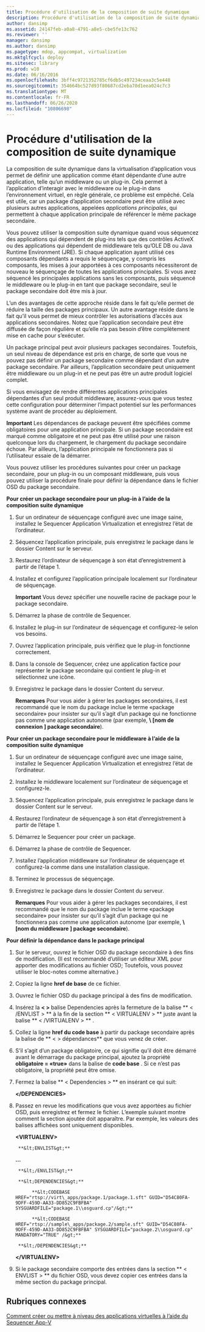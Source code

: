 ```yaml
---
title: Procédure d'utilisation de la composition de suite dynamique
description: Procédure d'utilisation de la composition de suite dynamique
author: dansimp
ms.assetid: 24147feb-a0a8-4791-a8e5-cbe5fe13c762
ms.reviewer: ''
manager: dansimp
ms.author: dansimp
ms.pagetype: mdop, appcompat, virtualization
ms.mktglfcycl: deploy
ms.sitesec: library
ms.prod: w10
ms.date: 06/16/2016
ms.openlocfilehash: 3bff4c9721352785cf6db5c497234ceaa3c5e448
ms.sourcegitcommit: 354664bc527d93f80687cd2eba70d1eea024c7c3
ms.translationtype: MT
ms.contentlocale: fr-FR
ms.lasthandoff: 06/26/2020
ms.locfileid: "10806698"
---
```

# Procédure d'utilisation de la composition de suite dynamique


La composition de suite dynamique dans la virtualisation d’application vous permet de définir une application comme étant dépendante d’une autre application, telle qu’un middleware ou un plug-in. Cela permet à l’application d’interagir avec le middleware ou le plug-in dans l’environnement virtuel, en règle générale, ce problème est empêché. Cela est utile, car un package d’application secondaire peut être utilisé avec plusieurs autres applications, appelées *applications principales*, qui permettent à chaque application principale de référencer le même package secondaire.

Vous pouvez utiliser la composition suite dynamique quand vous séquencez des applications qui dépendent de plug-ins tels que des contrôles ActiveX ou des applications qui dépendent de middleware tels qu’OLE DB ou Java Runtime Environment (JRE). Si chaque application ayant utilisé ces composants dépendants a requis le séquençage, y compris les composants, les mises à jour apportées à ces composants nécessiteront de nouveau le séquençage de toutes les applications principales. Si vous avez séquencé les principales applications sans les composants, puis séquencé le middleware ou le plug-in en tant que package secondaire, seul le package secondaire doit être mis à jour.

L’un des avantages de cette approche réside dans le fait qu’elle permet de réduire la taille des packages principaux. Un autre avantage réside dans le fait qu’il vous permet de mieux contrôler les autorisations d’accès aux applications secondaires. Notez que l’application secondaire peut être diffusée de façon régulière et qu’elle n’a pas besoin d’être complètement mise en cache pour s’exécuter.

Un package principal peut avoir plusieurs packages secondaires. Toutefois, un seul niveau de dépendance est pris en charge, de sorte que vous ne pouvez pas définir un package secondaire comme dépendant d’un autre package secondaire. Par ailleurs, l’application secondaire peut uniquement être middleware ou un plug-in et ne peut pas être un autre produit logiciel complet.

Si vous envisagez de rendre différentes applications principales dépendantes d’un seul produit middleware, assurez-vous que vous testez cette configuration pour déterminer l’impact potentiel sur les performances système avant de procéder au déploiement.

**Important**  Les dépendances de package peuvent être spécifiées comme obligatoires pour une application principale. Si un package secondaire est marqué comme obligatoire et ne peut pas être utilisé pour une raison quelconque lors du chargement, le chargement du package secondaire échoue. Par ailleurs, l’application principale ne fonctionnera pas si l’utilisateur essaie de la démarrer.

 

Vous pouvez utiliser les procédures suivantes pour créer un package secondaire, pour un plug-in ou un composant middleware, puis vous pouvez utiliser la procédure finale pour définir la dépendance dans le fichier OSD du package secondaire.

**Pour créer un package secondaire pour un plug-in à l’aide de la composition suite dynamique**

1.  Sur un ordinateur de séquençage configuré avec une image saine, installez le Sequencer Application Virtualization et enregistrez l’état de l’ordinateur.

2.  Séquencez l’application principale, puis enregistrez le package dans le dossier Content sur le serveur.

3.  Restaurez l’ordinateur de séquençage à son état d’enregistrement à partir de l’étape 1.

4.  Installez et configurez l’application principale localement sur l’ordinateur de séquençage.

    **Important**  Vous devez spécifier une nouvelle racine de package pour le package secondaire.

     

5.  Démarrez la phase de contrôle de Sequencer.

6.  Installez le plug-in sur l’ordinateur de séquençage et configurez-le selon vos besoins.

7.  Ouvrez l’application principale, puis vérifiez que le plug-in fonctionne correctement.

8.  Dans la console de Sequencer, créez une application factice pour représenter le package secondaire qui contient le plug-in et sélectionnez une icône.

9.  Enregistrez le package dans le dossier Content du serveur.

    **Remarques**  Pour vous aider à gérer les packages secondaires, il est recommandé que le nom du package inclue le terme «package secondaire» pour insister sur qu’il s’agit d’un package qui ne fonctionne pas comme une application autonome (par exemple, **\ [nom de connexion \] package secondaire**).

     

**Pour créer un package secondaire pour le middleware à l’aide de la composition suite dynamique**

1.  Sur un ordinateur de séquençage configuré avec une image saine, installez le Sequencer Application Virtualization et enregistrez l’état de l’ordinateur.

2.  Installez le middleware localement sur l’ordinateur de séquençage et configurez-le.

3.  Séquencez l’application principale, puis enregistrez le package dans le dossier Content sur le serveur.

4.  Restaurez l’ordinateur de séquençage à son état d’enregistrement à partir de l’étape 1.

5.  Démarrez le Sequencer pour créer un package.

6.  Démarrez la phase de contrôle de Sequencer.

7.  Installez l’application middleware sur l’ordinateur de séquençage et configurez-la comme dans une installation classique.

8.  Terminez le processus de séquençage.

9.  Enregistrez le package dans le dossier Content du serveur.

    **Remarques**  Pour vous aider à gérer les packages secondaires, il est recommandé que le nom du package inclue le terme «package secondaire» pour insister sur qu’il s’agit d’un package qui ne fonctionnera pas comme une application autonome (par exemple, **\ [nom du middleware \] package secondaire**).

     

**Pour définir la dépendance dans le package principal**

1. Sur le serveur, ouvrez le fichier OSD du package secondaire à des fins de modification. (Il est recommandé d’utiliser un éditeur XML pour apporter des modifications au fichier OSD; Toutefois, vous pouvez utiliser le bloc-notes comme alternative.)

2. Copiez la ligne **href de base** de ce fichier.

3. Ouvrez le fichier OSD du package principal à des fins de modification.

4. Insérez la <strong> &lt; &gt; </strong> balise Dependencies après la fermeture de la balise ** &lt; /ENVLIST &gt; ** à la fin de la section ** &lt; VIRTUALENV &gt; ** juste avant la balise ** &lt; /VIRTUALENV &gt; ** .

5. Collez la ligne **href du code base** à partir du package secondaire après la balise de ** &lt; &gt; dépendances** que vous venez de créer.

6. S’il s’agit d’un package obligatoire, ce qui signifie qu’il doit être démarré avant le démarrage du package principal, ajoutez la propriété **obligatoire = «true»** dans la balise de **code base** . Si ce n’est pas obligatoire, la propriété peut être omise.

7. Fermez la balise ** &lt; Dependencies &gt; ** en insérant ce qui suit:

   **&lt;/DEPENDENCIES&gt;**

8. Passez en revue les modifications que vous avez apportées au fichier OSD, puis enregistrez et fermez le fichier. L’exemple suivant montre comment la section ajoutée doit apparaître. Par exemple, les valeurs des balises affichées sont uniquement disponibles.

   **&lt;VIRTUALENV&gt;**

        **&lt;ENVLIST&gt;**

   **…**

        **&lt;/ENVLIST&gt;**

        **&lt;DEPENDENCIES&gt;**

             **&lt;CODEBASE HREF="rtsp://virt\_apps/package.1/package.1.sft" GUID="D54C80FA-9DFF-459D-AA33-DD852C9FBFBA" SYSGUARDFILE="package.1\\osguard.cp"/&gt;**

             **&lt;CODEBASE HREF="rtsp://sample\_apps/package.2/sample.sft" GUID="D54C80FA-9DFF-459D-AA33-DD852C9FBFBA" SYSGUARDFILE="package.2\\osguard.cp" MANDATORY="TRUE" /&gt;**

        **&lt;/DEPENDENCIES&gt;**

   **&lt;/VIRTUALENV&gt;**

9. Si le package secondaire comporte des entrées dans la section ** &lt; ENVLIST &gt; ** du fichier OSD, vous devez copier ces entrées dans la même section du package principal.

## Rubriques connexes


[Comment créer ou mettre à niveau des applications virtuelles à l’aide du Sequencer App-V](how-to-create-or-upgrade-virtual-applications-using--the-app-v-sequencer.md)

 

 





